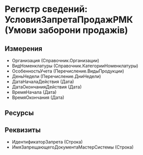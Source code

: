 ﻿# Регистр сведений: УсловияЗапретаПродажРМК (Умови заборони продажів)

## Измерения

- Организация (Справочник.Организации)
- ВидНоменклатуры (Справочник.КатегорииНоменклатуры)
- ОсобенностьУчета (Перечисление.ВидыПродукции)
- ДеньНедели (Перечисление.ДниНедели)
- ДатаНачалаДействия (Дата)
- ДатаОкончанияДействия (Дата)
- ВремяНачала (Дата)
- ВремяОкончания (Дата)

## Ресурсы


## Реквизиты

- ИдентификаторЗапрета (Строка)
- ИмяЗапрещающегоДокументаМастерСистемы (Строка)

